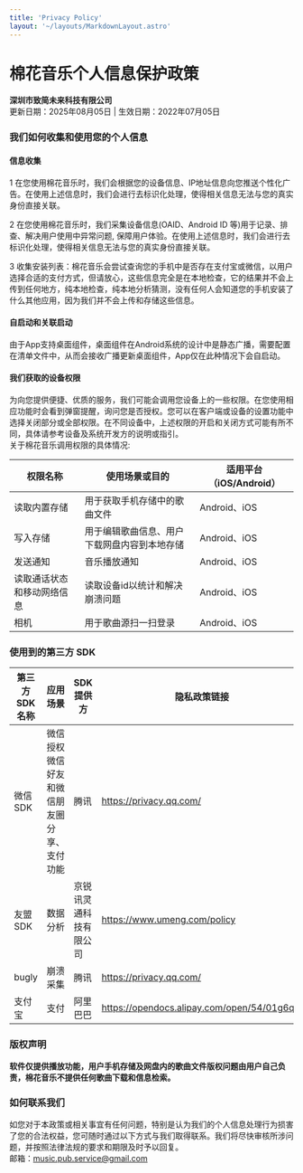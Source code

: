 ```yaml
---
title: 'Privacy Policy'
layout: '~/layouts/MarkdownLayout.astro'
---
```


# 棉花音乐个人信息保护政策
**深圳市致简未来科技有限公司**  
更新日期：2025年08月05日 | 生效日期：2022年07月05日

### 我们如何收集和使用您的个人信息
#### 信息收集
1 在您使用棉花音乐时，我们会根据您的设备信息、IP地址信息向您推送个性化广告。在使用上述信息时，我们会进行去标识化处理，使得相关信息无法与您的真实身份直接关联。

2 在您使用棉花音乐时，我们采集设备信息(OAID、Android ID 等)用于记录、排查、解决用户使用中异常问题, 保障用户体验。在使用上述信息时，我们会进行去标识化处理，使得相关信息无法与您的真实身份直接关联。

3 收集安装列表：棉花音乐会尝试查询您的手机中是否存在支付宝或微信，以用户选择合适的支付方式，但请放心，这些信息完全是在本地检查，它的结果并不会上传到任何地方，纯本地检查，纯本地分析猜测，没有任何人会知道您的手机安装了什么其他应用，因为我们并不会上传和存储这些信息。

#### 自启动和关联启动
由于App支持桌面组件，桌面组件在Android系统的设计中是静态广播，需要配置在清单文件中，从而会接收广播更新桌面组件，App仅在此种情况下会自启动。

#### 我们获取的设备权限
为向您提供便捷、优质的服务，我们可能会调用您设备上的一些权限。在您使用相应功能时会看到弹窗提醒，询问您是否授权。您可以在客户端或设备的设置功能中选择关闭部分或全部权限。在不同设备中，上述权限的开启和关闭方式可能有所不同，具体请参考设备及系统开发方的说明或指引。  
关于棉花音乐调用权限的具体情况:

| 权限名称         | 使用场景或目的                | 适用平台（iOS/Android）  |  
|--------------|------------------------|--------------------|
| 读取内置存储       | 用于获取手机存储中的歌曲文件         |Android、iOS|
| 写入存储         | 用于编辑歌曲信息、用户下载网盘内容到本地存储 |Android、iOS|
| 发送通知         | 音乐播放通知                 |Android、iOS|
| 读取通话状态和移动网络信息 | 读取设备id以统计和解决崩溃问题       |Android、iOS|
| 相机 | 用于歌曲源扫一扫登录  |Android、iOS|

### 使用到的第三方 SDK
| 第三方SDK名称 | 应用场景                  | SDK提供方      | 隐私政策链接  |  
|----------|-----------------------|-------------|-------------------|
| 微信SDK    | 微信授权微信好友和微信朋友圈分享、支付功能 | 腾讯          |https://privacy.qq.com/|
| 友盟SDK    | 数据分析                  | 京锐讯灵通科技有限公司 |https://www.umeng.com/policy|
| bugly    | 崩溃采集                  | 腾讯          |https://privacy.qq.com/|
| 支付宝      | 支付                    | 阿里巴巴        |https://opendocs.alipay.com/open/54/01g6qm|

### 版权声明
**软件仅提供播放功能，用户手机存储及网盘内的歌曲文件版权问题由用户自己负责，棉花音乐不提供任何歌曲下载和信息检索。**

### 如何联系我们
如您对于本政策或相关事宜有任何问题，特别是认为我们的个人信息处理行为损害了您的合法权益，您可随时通过以下方式与我们取得联系。我们将尽快审核所涉问题，并按照法律法规的要求和期限及时予以回复。  
邮箱：music.pub.service@gmail.com

 

